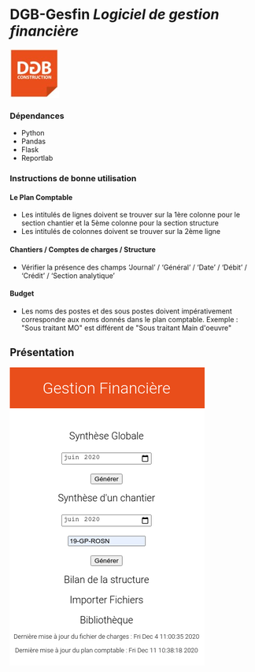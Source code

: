 
# DGB-Gesfin *Logiciel de gestion financière*
![DGB LOGO](https://github.com/vidanm/DGB-Gestion/blob/master/images/DGB.jpeg)

### Dépendances
- Python
- Pandas
- Flask
- Reportlab

### Instructions de bonne utilisation

#### Le Plan Comptable
- Les intitulés de lignes doivent se trouver sur la 1ère colonne pour le section chantier et la 5ème colonne pour la section structure
- Les intitulés de colonnes doivent se trouver sur la 2ème ligne

#### Chantiers / Comptes de charges / Structure
- Vérifier la présence des champs ‘Journal’ / ‘Général’ / ‘Date’ / ‘Débit’ / ‘Crédit’ / ‘Section analytique’

#### Budget
- Les noms des postes et des sous postes doivent impérativement correspondre aux noms donnés dans le plan
comptable. Exemple : "Sous traitant MO" est différent de "Sous traitant Main d'oeuvre"

## Présentation
![HTML Example](https://github.com/vidanm/DGB-Gestion/blob/master/images/htmlExample.png)

